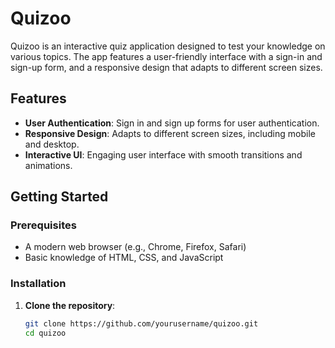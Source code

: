 # Quizoo

Quizoo is an interactive quiz application designed to test your knowledge on various topics. The app features a user-friendly interface with a sign-in and sign-up form, and a responsive design that adapts to different screen sizes.

## Features

- **User Authentication**: Sign in and sign up forms for user authentication.
- **Responsive Design**: Adapts to different screen sizes, including mobile and desktop.
- **Interactive UI**: Engaging user interface with smooth transitions and animations.

## Getting Started

### Prerequisites

- A modern web browser (e.g., Chrome, Firefox, Safari)
- Basic knowledge of HTML, CSS, and JavaScript

### Installation

1. **Clone the repository**:
   ```sh
   git clone https://github.com/yourusername/quizoo.git
   cd quizoo
